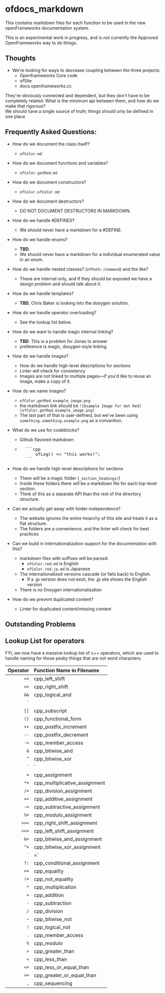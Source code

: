 # ofdocs_markdown
This contains markdown files for each function to be used in the new openFrameworks documentation system.

This is an experimental work in progress, and is not currently the Approved OpenFrameworks way to do things.

## Thoughts

- We're looking for ways to decrease coupling between the three projects:
  * Openframeworks Core code
  * ofSite
  * docs.openframeworks.cc

They're obviously connected and dependent, but they don't have to be completely related.
What is the minimum api between them, and how do we make that rigorous?  
We should have a single source of truth; things should only be defined in one place


## Frequently Asked Questions:

* How do we document the class itself?
    - `ofColor.md`

* How do we document functions and variables?
    - `ofColor.getRed.md`

* How do we document constructors?
    - `ofColor.ofColor.md`

* How do we document destructors?
    - DO NOT DOCUMENT DESTRUCTORS IN MARKDOWN.

* How do we handle #DEFINES?
    - We should never have a markdown for a #DEFINE.

* How do we handle enums?
    - **TBD.**
    - We should never have a markdown for a individual enumerated value in an enum.

* How do we handle nested classes?  (`ofPath::Command`) and the like?
    - These are internal only, and if they should be exposed we have a design problem and should talk about it.

* How do we handle templates?
    - **TBD**, Chris Baker is looking into the doxygen solution.

* How do we handle operator overloading?
    - See the lookup list below.

* How do we want to handle magic internal linking?
    - **TBD**. This is a problem for Jonas to answer
    - preference is magic, doxygen-style linking.

* How do we handle images?
    - How do we handle high-level descriptions for sections
    - Linter will check for consistency
    - Images are not linked to multiple pages—if you'd like to reuse an image, make a copy of it.

* How do we name images?
    - `ofColor.getRed.example_image.png`
    - the markdown link should be `![Example Image for Get Red](ofColor.getRed.example_image.png)`
    - The last part of that is user-defined, but we've been using `something.something.example.png` as a convention.

* What do we use for codeblocks?
    - Github flavored markdown
    - <pre>
        ```cpp
            ofLog() << "this works!";
        ```
      </pre>

* How do we handle high-level descriptions for sections
    - There will be a magic folder (`_section_headings/`)
    - Inside these folders there will be a markdown file for each top-level section.
    - Think of this as a separate API than the rest of the directory structure.

* Can we actually get away with folder-independence?
    - The website ignores the entire heiarchy of this site and treats it as a flat structure.
    - The folders are a convenience, and the linter will check for best practices

* Can we build in internationalization support for the documentation with this?
    - markdown files with suffixes will be parsed.
        - `ofColor.red.md` is English
        - `ofColor.red.jp.md` is Japanese
    - The internationalized versions cascade (or falls back) to English.
        - If a .jp version does not exist, the .jp site shows the English version
    - There is no Doxygen internationalization

* How do we prevent duplicated content?
    - Linter for duplicated content/missing content
    
## Outstanding Problems


## Lookup List for operators

FYI, we now have a massive lookup list of c++ operators, which are used to handle naming for those pesky things that are not word characters.


|Operator| Function Name in Filename    |
|-------:|:------------------------------|
|  `<<`  | cpp_left_shift                |
|  `>>`  | cpp_right_shift               |
|  `&&`  | cpp_logical_and               |
|  `||`  | cpp_logical_or                |
|  `[]`  | cpp_subscript                 |
|  `()`  | cpp_functional_form           |
|  `++`  | cpp_postfix_increment         |
|  `--`  | cpp_postfix_decrement         |
|  `->`  | cpp_member_access             |
|  `&`   | cpp_bitwise_and               | 
|  `^`   | cpp_bitwise_xor               |
|  `|`   | cpp_bitwise_or                | 
|  `=`   | cpp_assignment                |
|  `*=`  | cpp_multiplicative_assignment |
|  `/=`  | cpp_division_assignment       |
|  `+=`  | cpp_additive_assignment       |
|  `-=`  | cpp_subtractive_assignment    |
|  `%=`  | cpp_modulo_assignment         |
|  `>>=` | cpp_right_shift_assignment    |
|  `<<=` | cpp_left_shift_assignment     |
|  `&=`  | cpp_bitwise_and_assignment    |
|  `^=`  | cpp_bitwise_xor_assignment    |
|  `|=`  | cpp_bitwise_or_assignment     |
|  `?:`  | cpp_conditional_assignment    |
|  `==`  | cpp_equality                  |
|  `!=`  | cpp_not_equality              |
|  `*`   | cpp_multiplication            |
|  `+`   | cpp_addition                  |
|  `-`   | cpp_subtraction               |
|  `/`   | cpp_division                  |
|  `~`   | cpp_bitwise_not               |
|  `!`   | cpp_logical_not               |
|  `.`   | cpp_member_access             |
|  `%`   | cpp_modulo                    |
|  `>`   | cpp_greater_than              |
|  `<`   | cpp_less_than                 |
|  `<=`  | cpp_less_or_equal_than        |
|  `>=`  | cpp_greater_or_equal_than     |
|  `,`   | cpp_sequencing                |
